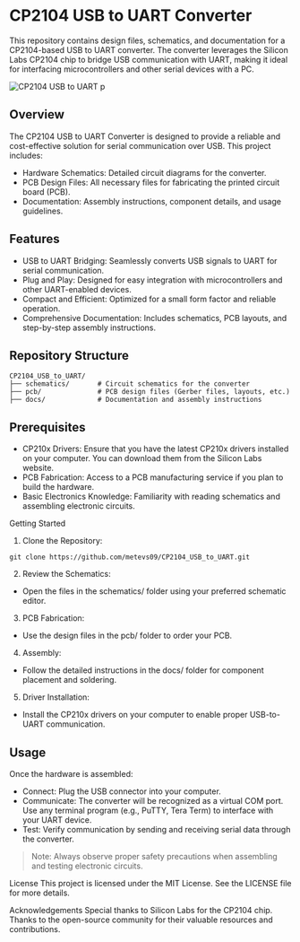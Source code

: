 # CP2104 USB to UART Converter
This repository contains design files, schematics, and documentation for a CP2104-based USB to UART converter. The converter leverages the Silicon Labs CP2104 chip to bridge USB communication with UART, making it ideal for interfacing microcontrollers and other serial devices with a PC.

![CP2104 USB to UART p](https://github.com/user-attachments/assets/2d872941-73ff-4bc7-bb07-26e7264704b2)

## Overview
The CP2104 USB to UART Converter is designed to provide a reliable and cost-effective solution for serial communication over USB. This project includes:

- Hardware Schematics: Detailed circuit diagrams for the converter.
- PCB Design Files: All necessary files for fabricating the printed circuit board (PCB).
- Documentation: Assembly instructions, component details, and usage guidelines.
  
## Features

- USB to UART Bridging: Seamlessly converts USB signals to UART for serial communication.
- Plug and Play: Designed for easy integration with microcontrollers and other UART-enabled devices.
- Compact and Efficient: Optimized for a small form factor and reliable operation.
- Comprehensive Documentation: Includes schematics, PCB layouts, and step-by-step assembly instructions.
  
## Repository Structure
```
CP2104_USB_to_UART/
├── schematics/       # Circuit schematics for the converter
├── pcb/              # PCB design files (Gerber files, layouts, etc.)
├── docs/             # Documentation and assembly instructions

```
## Prerequisites

- CP210x Drivers: Ensure that you have the latest CP210x drivers installed on your computer. You can download them from the Silicon Labs website.
- PCB Fabrication: Access to a PCB manufacturing service if you plan to build the hardware.
- Basic Electronics Knowledge: Familiarity with reading schematics and assembling electronic circuits.
  
Getting Started

1. Clone the Repository:
```
git clone https://github.com/metevs09/CP2104_USB_to_UART.git
```
2. Review the Schematics:

- Open the files in the schematics/ folder using your preferred schematic editor.
  
3. PCB Fabrication:

- Use the design files in the pcb/ folder to order your PCB.

4. Assembly:
- Follow the detailed instructions in the docs/ folder for component placement and soldering.
  
5. Driver Installation:

- Install the CP210x drivers on your computer to enable proper USB-to-UART communication.

## Usage
Once the hardware is assembled:

- Connect: Plug the USB connector into your computer.
- Communicate: The converter will be recognized as a virtual COM port. Use any terminal program (e.g., PuTTY, Tera Term) to interface with your UART device.
- Test: Verify communication by sending and receiving serial data through the converter.
> Note: Always observe proper safety precautions when assembling and testing electronic circuits.

License
This project is licensed under the MIT License. See the LICENSE file for more details.

Acknowledgements
Special thanks to Silicon Labs for the CP2104 chip.
Thanks to the open-source community for their valuable resources and contributions.

